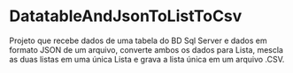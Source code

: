 # DatatableAndJsonToListToCsv
Projeto que recebe dados de uma tabela do BD Sql Server e dados em formato JSON de um arquivo, converte ambos os dados para Lista, mescla as duas listas em uma única Lista e grava a lista única em um arquivo .CSV.
